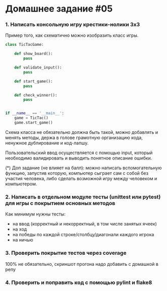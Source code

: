 # Домашнее задание #05

### 1. Написать консольную игру крестики-нолики 3x3

Пример того, как схематично можно изобразить класс игры.

```py
class TicTacGame:

    def show_board():
        pass

    def validate_input():
        pass

    def start_game():
        pass

    def check_winner():
        pass


if __name__ == '__main__':
    game = TicTac()
    game.start_game()

```
Схема класса не обязательно должна быть такой, можно добавлять и менять методы, держа в голове грамотную организацию кода, ненужное дублирование и код-лапшу.

Пользовательский ввод осуществляется с помощью input, который необходимо валидировать и выводить понятное описание ошибки.

(*) Доп задание (не влияет на балл): можно написать вспомогательную функцию, запустив которую, компьютер сыграет сам с собой без участия человека, либо сделать возможной игру между человеком и компьютером.


### 2. Написать в отдельном модуле тесты (unittest или pytest) для игры c покрытием основных методов
Как минимум нужны тесты:
- на ввод (корректный и некорректный, в том числе занятых ячеек)
- на ход
- на победы по каждой строке/столбцу/диагонали каждого игрока
- на ничью

### 3. Проверить покрытие тестов через coverage
100% не обязательно, скриншот прогона надо добавить с домашкой в репу

### 4. Проверить и поправить код с помощью pylint и flake8
